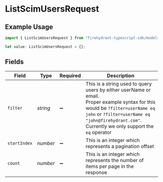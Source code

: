 # ListScimUsersRequest

## Example Usage

```typescript
import { ListScimUsersRequest } from "firehydrant-typescript-sdk/models/operations";

let value: ListScimUsersRequest = {};
```

## Fields

| Field                                                                                                                                                                                                                                             | Type                                                                                                                                                                                                                                              | Required                                                                                                                                                                                                                                          | Description                                                                                                                                                                                                                                       |
| ------------------------------------------------------------------------------------------------------------------------------------------------------------------------------------------------------------------------------------------------- | ------------------------------------------------------------------------------------------------------------------------------------------------------------------------------------------------------------------------------------------------- | ------------------------------------------------------------------------------------------------------------------------------------------------------------------------------------------------------------------------------------------------- | ------------------------------------------------------------------------------------------------------------------------------------------------------------------------------------------------------------------------------------------------- |
| `filter`                                                                                                                                                                                                                                          | *string*                                                                                                                                                                                                                                          | :heavy_minus_sign:                                                                                                                                                                                                                                | This is a string used to query users by either userName or email.<br/>        Proper example syntax for this would be `?filter=userName eq john` or `?filter=userName eq "john@firehydrant.com"`.<br/>        Currently we only support the `eq` operator |
| `startIndex`                                                                                                                                                                                                                                      | *number*                                                                                                                                                                                                                                          | :heavy_minus_sign:                                                                                                                                                                                                                                | This is an integer which represents a pagination offset                                                                                                                                                                                           |
| `count`                                                                                                                                                                                                                                           | *number*                                                                                                                                                                                                                                          | :heavy_minus_sign:                                                                                                                                                                                                                                | This is an integer which represents the number of items per page in the response                                                                                                                                                                  |